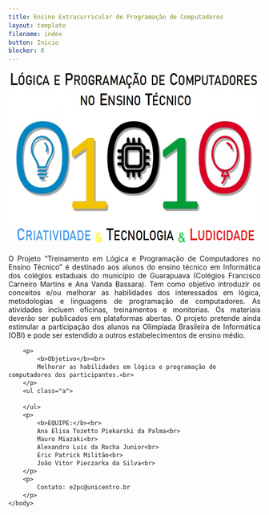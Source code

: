 ```yaml
---
title: Ensino Extracurricular de Programação de Computadores
layout: template
filename: index
button: Inicio
blocker: 0
--- 
```


<html>
	<body>
		<img width="500" height="350" src="images/67c1aa8a-0608-4500-8ca7-33b7ee4532c8.jpg"/>
		<p align="justify">
			O Projeto “Treinamento em Lógica e Programação de Computadores no Ensino Técnico” é destinado aos alunos do ensino técnico em Informática dos colégios estaduais do município de Guarapuava (Colégios Francisco Carneiro Martins e Ana Vanda Bassara). Tem como objetivo introduzir os conceitos e/ou melhorar as habilidades dos interessados em lógica, metodologias e linguagens de programação de computadores. As atividades incluem oficinas, treinamentos e monitorias. Os materiais deverão ser publicados em plataformas abertas. O projeto pretende ainda estimular a participação dos alunos na Olimpíada Brasileira de Informática (OBI) e pode ser estendido a outros estabelecimentos de ensino médio.
		</p>

		<p>
			<b>Objetivo</b><br>
			Melhorar as habilidades em lógica e programação de computadores dos participantes.<br>
		</p>
		<ul class="a">
			
		</ul>
		<p>
			<b>EQUIPE:</b><br>
			Ana Elisa Tozetto Piekarski da Palma<br>
			Mauro Miazaki<br>
			Alexandro Luis da Rocha Junior<br>
			Eric Patrick Militão<br>
			João Vitor Pieczarka da Silva<br>
		</p>
		<p>
			Contato: e2pc@unicentro.br
		</p>
	</body>
</html>
